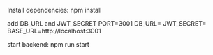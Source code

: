 Install dependencies: npm install

add DB_URL and JWT_SECRET
PORT=3001
DB_URL=<YOUR DB URL>
JWT_SECRET=<YOUR SECRET>
BASE_URL=http://localhost:3001


start backend: npm run start
